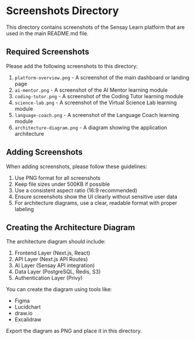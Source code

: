 # Screenshots Directory

This directory contains screenshots of the Sensay Learn platform that are used in the main README.md file.

## Required Screenshots

Please add the following screenshots to this directory:

1. `platform-overview.png` - A screenshot of the main dashboard or landing page
2. `ai-mentor.png` - A screenshot of the AI Mentor learning module
3. `coding-tutor.png` - A screenshot of the Coding Tutor learning module
4. `science-lab.png` - A screenshot of the Virtual Science Lab learning module
5. `language-coach.png` - A screenshot of the Language Coach learning module
6. `architecture-diagram.png` - A diagram showing the application architecture

## Adding Screenshots

When adding screenshots, please follow these guidelines:

1. Use PNG format for all screenshots
2. Keep file sizes under 500KB if possible
3. Use a consistent aspect ratio (16:9 recommended)
4. Ensure screenshots show the UI clearly without sensitive user data
5. For architecture diagrams, use a clear, readable format with proper labeling

## Creating the Architecture Diagram

The architecture diagram should include:

1. Frontend Layer (Next.js, React)
2. API Layer (Next.js API Routes)
3. AI Layer (Sensay API integration)
4. Data Layer (PostgreSQL, Redis, S3)
5. Authentication Layer (Privy)

You can create the diagram using tools like:
- Figma
- Lucidchart
- draw.io
- Excalidraw

Export the diagram as PNG and place it in this directory. 